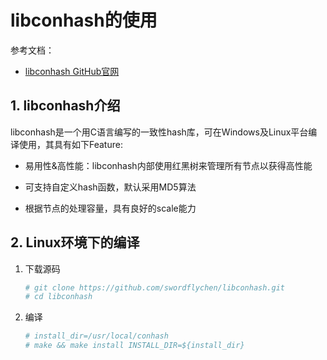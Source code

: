 
# libconhash的使用

参考文档：
- [libconhash GitHub官网](https://github.com/swordflychen/libconhash)

## 1. libconhash介绍

libconhash是一个用C语言编写的一致性hash库，可在Windows及Linux平台编译使用，其具有如下Feature:

- 易用性&高性能：libconhash内部使用红黑树来管理所有节点以获得高性能

- 可支持自定义hash函数，默认采用MD5算法

- 根据节点的处理容量，具有良好的scale能力


## 2. Linux环境下的编译

1. 下载源码

    ```bash
    # git clone https://github.com/swordflychen/libconhash.git
    # cd libconhash
    ```

2. 编译

   ```bash
   # install_dir=/usr/local/conhash
   # make && make install INSTALL_DIR=${install_dir}
   ```






